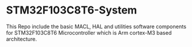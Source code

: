 # STM32F103C8T6-System
 This Repo include the basic MACL, HAL and utilities software components for STM32F103C8T6 Microcontroller which is Arm cortex-M3 based architecture.
